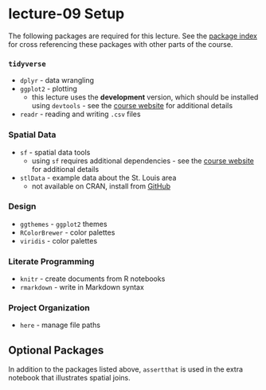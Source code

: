 # lecture-09 Setup
The following packages are required for this lecture. See the [package index](https://slu-soc5650.github.io/package-index/) for cross referencing these packages with other parts of the course.

### `tidyverse`

* `dplyr` - data wrangling
* `ggplot2` - plotting
    * this lecture uses the **development** version, which should be installed using `devtools` - see the [course website](https://slu-soc5650.github.io/course-software/) for additional details
* `readr` - reading and writing `.csv` files

### Spatial Data
* `sf` - spatial data tools
    * using `sf` requires additional dependencies - see the [course website](https://slu-soc5650.github.io/course-software/) for additional details
* `stlData` - example data about the St. Louis area
    * not available on CRAN, install from [GitHub](https://github.com/chris-prener/stlDatas)

### Design
* `ggthemes` - `ggplot2` themes
* `RColorBrewer` - color palettes
* `viridis` - color palettes

### Literate Programming
* `knitr` - create documents from R notebooks
* `rmarkdown` - write in Markdown syntax

### Project Organization
* `here` - manage file paths

## Optional Packages
In addition to the packages listed above, `assertthat` is used in the extra notebook that illustrates spatial joins.
